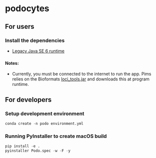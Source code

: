 # podocytes

## For users
### Install the dependencies
* [Legacy Java SE 6 runtime](https://support.apple.com/kb/DL1572?locale=en_AU)
[](www.oracle.com/technetwork/java/javase/downloads/index.html)

### 

#### Notes:
* Currently, you must be connected to the internet to run the app.
Pims relies on the Bioformats [loci_tools.jar](http://downloads.openmicroscopy.org/bio-formats/) 
and downloads this at program runtime.

## For developers
### Setup development environment

```python
conda create -n podo environment.yml
```

### Running PyInstaller to create macOS build

```python
pip install -e .
pyinstaller Podo.spec -w -F -y
```
